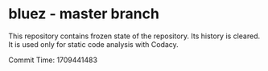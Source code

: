 # bluez - master branch

This repository contains frozen state of the repository.
Its history is cleared. It is used only for static code
analysis with Codacy.

Commit Time: 1709441483